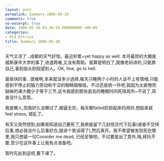 ```yaml
---
layout: post
permalink: Summary-2006-05-30
comments: true
no-excerpt: true
date: 2006-05-30 03:36:59.000000000 +08:00
categories:
- Old Entries
title: Summary 2006-05-30
---
```


天气又凉了…成都的天气好怪。最近好累~yet happy as well. 本月最烦的大概是威斯康辛大学的事了,进退两难,又没有帮助。我算是明白了,就像老妈讲的,只能靠自己,事到临头别指望别人。OK, fine, go to hell.

最愉快的事…很难啊,本来就没多少选择,每天只睡两个小时的人谈不上有情绪,只能感到不停止的脑力劳动和干涩的眼睛跟喉咙。不过还是挑一件吧,我因为太疲倦而缺掉的课大概少于等于三节,这令我感到那些逝去的睡眠时间死得其所~不说了,简直没什么意思。

我是懒人,但我好久没懒过了,被逼无奈。每天都failed抗拒起床的闹铃,想起来就feel stress, 错乱了。

有天又突然想到,如果我知道自己要死了,我希能留下几封信交代下后事(或者不交待后事,想必我没什么后事好办,就讲个笑话得了),然后离开。我不希望被发现死在哪里,我只想留一句Consider me dead, 已经足够吧。不过要是出了意外,哦,拜托不要,至少在这件事上让我有点准备吧。

暂时先扯到这吧,要下课了。
